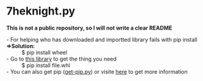 # 7heknight.py
<p style='font-weight: bold;'>This is not a public repository, so I will not write a clear README</p>
<dl>
  <dt>- For helping who has downloaded and importted library fails with pip install</dt>
  <dt style='font-weight: bold;'>=>Solution:</dt>
    <dd>$ pip install wheel</dd>
  <dt> - Go to <a href='https://www.lfd.uci.edu/~gohlke/pythonlibs/'>this library</a> to get the thing you need</dt>
    <dd>$ pip install file.whl</dd>
  <dt>- You can also get pip (<a href='https://github.com/7heKnight/7heknight.py/blob/main/get-pip.py'>get-pip.py</a>) or visite <a href='https://pip.pypa.io/en/stable/installing/'>here</a> to get more information</dt>
</dl>
